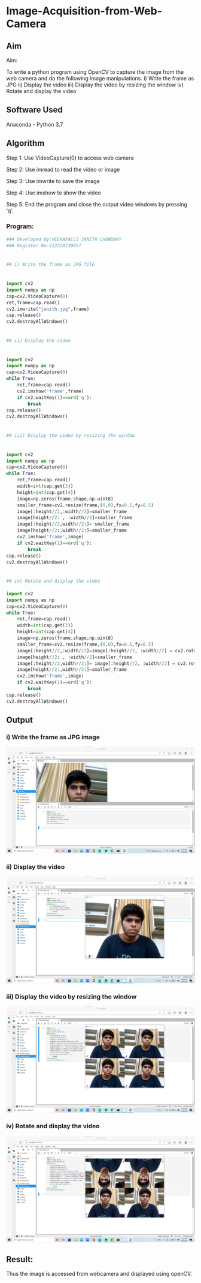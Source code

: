 # Image-Acquisition-from-Web-Camera
## Aim
 
Aim:
 
To write a python program using OpenCV to capture the image from the web camera and do the following image manipulations.
i) Write the frame as JPG 
ii) Display the video 
iii) Display the video by resizing the window
iv) Rotate and display the video

## Software Used
Anaconda - Python 3.7
## Algorithm
Step 1:
Use VideoCapture(0) to access web camera

Step 2:
Use imread to read the video or image

Step 3:
Use imwrite to save the image

Step 4:
Use imshow to show the video

Step 5:
End the program and close the output video windows by pressing 'q'.
### Program:
``` Python
### Developed By:VEERAPALLI JANITH CHOWDARY
### Register No:212220230057


## i) Write the frame as JPG file


import cv2
import numpy as np
cap=cv2.VideoCapture(0)
ret,frame=cap.read()
cv2.imwrite("janith.jpg",frame)
cap.release()
cv2.destroyAllWindows()


## ii) Display the video


import cv2
import numpy as np
cap=cv2.VideoCapture(0)
while True:
    ret,frame=cap.read()
    cv2.imshow('frame',frame)
    if cv2.waitKey(1)==ord('q'):
        break
cap.release()
cv2.destroyAllWindows()


## iii) Display the video by resizing the window


import cv2
import numpy as np
cap=cv2.VideoCapture(0)
while True:
    ret,frame=cap.read()
    width=int(cap.get(3))
    height=int(cap.get(4))
    image=np.zeros(frame.shape,np.uint8)
    smaller_frame=cv2.resize(frame,(0,0),fx=0.5,fy=0.5)
    image[:height//2,:width//2]=smaller_frame
    image[height//2: , :width//2]=smaller_frame
    image[:height//2,width//2:]= smaller_frame
    image[height//2:,width//2:]=smaller_frame
    cv2.imshow('frame',image)
    if cv2.waitKey(1)==ord('q'):
        break
cap.release()
cv2.destroyAllWindows()


## iv) Rotate and display the video

import cv2
import numpy as np
cap=cv2.VideoCapture(0)
while True:
    ret,frame=cap.read()
    width=int(cap.get(3))
    height=int(cap.get(4))
    image=np.zeros(frame.shape,np.uint8)
    smaller_frame=cv2.resize(frame,(0,0),fx=0.5,fy=0.5)
    image[:height//2,:width//2]=image[:height//2, :width//2] = cv2.rotate(smaller_frame,cv2.cv2.ROTATE_180)
    image[height//2: , :width//2]=smaller_frame
    image[:height//2,width//2:]= image[:height//2, :width//2] = cv2.rotate(smaller_frame,cv2.cv2.ROTATE_180)
    image[height//2:,width//2:]=smaller_frame
    cv2.imshow('frame',image)
    if cv2.waitKey(1)==ord('q'):
        break
cap.release()
cv2.destroyAllWindows()

```
## Output

### i) Write the frame as JPG image
![image1](https://github.com/veerapallijanith/Image-acquisition-from-web-camera/blob/main/j1.jpg)

### ii) Display the video
![image2](https://github.com/veerapallijanith/Image-acquisition-from-web-camera/blob/main/j2.jpg)


### iii) Display the video by resizing the window
![image3](https://github.com/veerapallijanith/Image-acquisition-from-web-camera/blob/main/j3.jpg)



### iv) Rotate and display the video
![image4](https://github.com/veerapallijanith/Image-acquisition-from-web-camera/blob/main/j4.jpg)





## Result:
Thus the image is accessed from webcamera and displayed using openCV.
